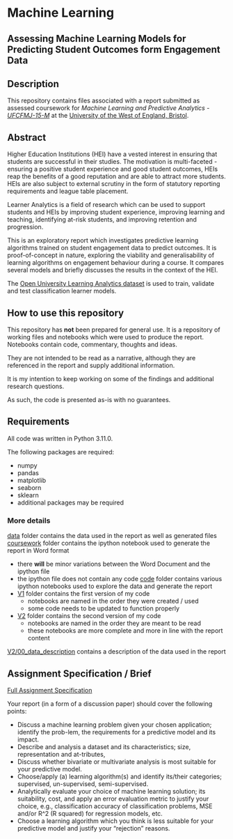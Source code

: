 # Machine Learning

## Assessing Machine Learning Models for Predicting Student Outcomes form Engagement Data

## Description

This repository contains files associated with a report submitted as assessed coursework for *Machine Learning and Predictive Analytics - [UFCFMJ-15-M](https://www.cems.uwe.ac.uk/~h-ihshaish/ml/assignment/)* at the [University of the West of England, Bristol](https://www.uwe.ac.uk/).  

## Abstract

Higher Education Institutions (HEI) have a vested interest in ensuring that students are successful in their studies.  The motivation is multi-faceted - ensuring a positive student experience and good student outcomes, HEIs reap the benefits of a good reputation and are able to attract more students.  HEIs are also subject to external scrutiny in the form of statutory reporting requirements and league table placement.  

Learner Analytics is a field of research which can be used to support students and HEIs by improving student experience, improving learning and teaching, identifying at-risk students, and improving retention and progression.

This is an exploratory report which investigates predictive learning algorithms trained on student engagement data to predict outcomes.  It is proof-of-concept in nature, exploring the viability and generalisability of learning algorithms on engagement behaviour during a course.  It compares several models and briefly discusses the results in the context of the HEI.

The [Open University Learning Analytics dataset](https://analyse.kmi.open.ac.uk/open_dataset) is used to train, validate and test classification learner models.

## How to use this repository

This repository has **not** been prepared for general use.  It is a repository of working files and notebooks which were used to produce the report.  Notebooks contain code, commentary, thoughts and ideas.  

They are not intended to be read as a narrative, although they are referenced in the report and supply additional information.

It is my intention to keep working on some of the findings and additional research questions.

As such, the code is presented as-is with no guarantees.

## Requirements

All code was written in Python 3.11.0.

The following packages are required:

* numpy
* pandas
* matplotlib
* seaborn
* sklearn
* additional packages may be required

### More details

[data](/data/) folder contains the data used in the report as well as generated files
[coursework](/coursework/) folder contains the ipython notebook used to generate the report in Word format

* there **will** be minor variations between the Word Document and the ipython file
* the ipython file does not contain any code
[code](/code/) folder contains various ipython notebooks used to explore the data and generate the report
* [V1](/code/V1/) folder contains the first version of my code
  * notebooks are named in the order they were created / used
  * some code needs to be updated to function properly
* [V2](/code/V2/) folder contains the second version of my code
  * notebooks are named in the order they are meant to be read
  * these notebooks are more complete and more in line with the report content

[V2/00_data_description](/code/V2/00_data_description.ipynb) contains a description of the data used in the report

## Assignment Specification / Brief

[Full Assignment Specification](https://www.cems.uwe.ac.uk/~h-ihshaish/ml/assignment/)

Your report (in a form of a discussion paper) should cover the following points:

* Discuss a machine learning problem given your chosen application; identify the prob-lem, the requirements for a predictive model and its impact.
* Describe and analysis a dataset and its characteristics; size, representation and at-tributes,
* Discuss whether bivariate or multivariate analysis is most suitable for your predictive model.
* Choose/apply (a) learning algorithm(s) and identify its/their categories; supervised, un-supervised, semi-supervised.  
* Analytically evaluate your choice of machine learning solution; its suitability, cost, and apply an error evaluation metric to justify your choice, e.g., classification accuracy of classification problems, MSE and/or R^2 (R squared) for regression models, etc.  
* Choose a learning algorithm which you think is less suitable for your predictive model and justify your “rejection” reasons.
